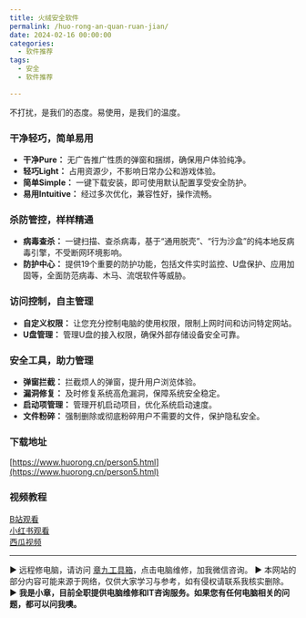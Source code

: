 ```yaml
---
title: 火绒安全软件
permalink: /huo-rong-an-quan-ruan-jian/
date: 2024-02-16 00:00:00
categories: 
  - 软件推荐
tags: 
  - 安全
  - 软件推荐

---
```





不打扰，是我们的态度。易使用，是我们的温度。

### 干净轻巧，简单易用

- **干净Pure：** 无广告推广性质的弹窗和捆绑，确保用户体验纯净。
- **轻巧Light：** 占用资源少，不影响日常办公和游戏体验。
- **简单Simple：** 一键下载安装，即可使用默认配置享受安全防护。
- **易用Intuitive：** 经过多次优化，兼容性好，操作流畅。
<!--more-->

### 杀防管控，样样精通

- **病毒查杀：** 一键扫描、查杀病毒，基于“通用脱壳”、“行为沙盒”的纯本地反病毒引擎，不受断网环境影响。
- **防护中心：** 提供19个重要的防护功能，包括文件实时监控、U盘保护、应用加固等，全面防范病毒、木马、流氓软件等威胁。

### 访问控制，自主管理

- **自定义权限：** 让您充分控制电脑的使用权限，限制上网时间和访问特定网站。
- **U盘管理：** 管理U盘的接入权限，确保外部存储设备安全可靠。

### 安全工具，助力管理

- **弹窗拦截：** 拦截烦人的弹窗，提升用户浏览体验。
- **漏洞修复：** 及时修复系统高危漏洞，保障系统安全稳定。
- **启动项管理：** 管理开机启动项目，优化系统启动速度。
- **文件粉碎：** 强制删除或彻底粉碎用户不需要的文件，保护隐私安全。

### 下载地址

[https://www.huorong.cn/person5.html](https://www.huorong.cn/person5.html)  

### 视频教程

[B站观看](https://www.bilibili.com/video/BV1nv421k7Cr)  
[小红书观看](http://xhslink.com/OZ3vxB)  
[西瓜视频](https://www.ixigua.com/7336173389863715328)

---
▶ 远程修电脑，请访问 [章九工具箱](https://zhang9.com/)，点击电脑维修，加我微信咨询。 
▶ 本网站的部分内容可能来源于网络，仅供大家学习与参考，如有侵权请联系我核实删除。  
▶ **我是小章，目前全职提供电脑维修和IT咨询服务。如果您有任何电脑相关的问题，都可以问我噢。**  
